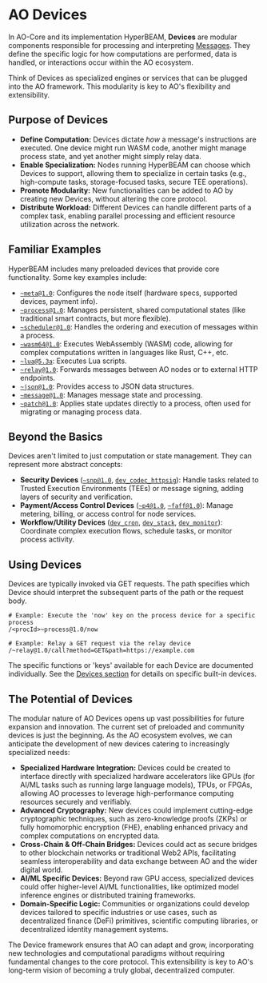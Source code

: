 # AO Devices

In AO-Core and its implementation HyperBEAM, **Devices** are modular components responsible for processing and interpreting [Messages](./what-is-ao-core.md#core-concepts). They define the specific logic for how computations are performed, data is handled, or interactions occur within the AO ecosystem.

Think of Devices as specialized engines or services that can be plugged into the AO framework. This modularity is key to AO's flexibility and extensibility.

## Purpose of Devices

*   **Define Computation:** Devices dictate *how* a message's instructions are executed. One device might run WASM code, another might manage process state, and yet another might simply relay data.
*   **Enable Specialization:** Nodes running HyperBEAM can choose which Devices to support, allowing them to specialize in certain tasks (e.g., high-compute tasks, storage-focused tasks, secure TEE operations).
*   **Promote Modularity:** New functionalities can be added to AO by creating new Devices, without altering the core protocol.
*   **Distribute Workload:** Different Devices can handle different parts of a complex task, enabling parallel processing and efficient resource utilization across the network.

## Familiar Examples

HyperBEAM includes many preloaded devices that provide core functionality. Some key examples include:

*   [`~meta@1.0`](../devices/meta-at-1-0.md): Configures the node itself (hardware specs, supported devices, payment info).
*   [`~process@1.0`](../devices/process-at-1-0.md): Manages persistent, shared computational states (like traditional smart contracts, but more flexible).
*   [`~scheduler@1.0`](../devices/scheduler-at-1-0.md): Handles the ordering and execution of messages within a process.
*   [`~wasm64@1.0`](../devices/wasm64-at-1-0.md): Executes WebAssembly (WASM) code, allowing for complex computations written in languages like Rust, C++, etc.
*   [`~lua@5.3a`](../devices/lua-at-5-3a.md): Executes Lua scripts.
*   [`~relay@1.0`](../devices/relay-at-1-0.md): Forwards messages between AO nodes or to external HTTP endpoints.
*   [`~json@1.0`](../devices/json-at-1-0.md): Provides access to JSON data structures.
*   [`~message@1.0`](../devices/message-at-1-0.md): Manages message state and processing.
*   [`~patch@1.0`](../guides/exposing-process-state.md): Applies state updates directly to a process, often used for migrating or managing process data.

## Beyond the Basics

Devices aren't limited to just computation or state management. They can represent more abstract concepts:

*   **Security Devices** ([`~snp@1.0`](../resources/source-code/dev_snp.md), [`dev_codec_httpsig`](../resources/source-code/dev_codec_httpsig.md)): Handle tasks related to Trusted Execution Environments (TEEs) or message signing, adding layers of security and verification.
*   **Payment/Access Control Devices** ([`~p4@1.0`](../resources/source-code/dev_p4.md), [`~faff@1.0`](../resources/source-code/dev_faff.md)): Manage metering, billing, or access control for node services.
*   **Workflow/Utility Devices** ([`dev_cron`](../resources/source-code/dev_cron.md), [`dev_stack`](../resources/source-code/dev_stack.md), [`dev_monitor`](../resources/source-code/dev_monitor.md)): Coordinate complex execution flows, schedule tasks, or monitor process activity.

## Using Devices

Devices are typically invoked via GET requests. The path specifies which Device should interpret the subsequent parts of the path or the request body.

```
# Example: Execute the 'now' key on the process device for a specific process
/<procId>~process@1.0/now

# Example: Relay a GET request via the relay device
/~relay@1.0/call?method=GET&path=https://example.com
```

The specific functions or 'keys' available for each Device are documented individually. See the [Devices section](../devices/index.md) for details on specific built-in devices. 

## The Potential of Devices

The modular nature of AO Devices opens up vast possibilities for future expansion and innovation. The current set of preloaded and community devices is just the beginning. As the AO ecosystem evolves, we can anticipate the development of new devices catering to increasingly specialized needs:

*   **Specialized Hardware Integration:** Devices could be created to interface directly with specialized hardware accelerators like GPUs (for AI/ML tasks such as running large language models), TPUs, or FPGAs, allowing AO processes to leverage high-performance computing resources securely and verifiably.
*   **Advanced Cryptography:** New devices could implement cutting-edge cryptographic techniques, such as zero-knowledge proofs (ZKPs) or fully homomorphic encryption (FHE), enabling enhanced privacy and complex computations on encrypted data.
*   **Cross-Chain & Off-Chain Bridges:** Devices could act as secure bridges to other blockchain networks or traditional Web2 APIs, facilitating seamless interoperability and data exchange between AO and the wider digital world.
*   **AI/ML Specific Devices:** Beyond raw GPU access, specialized devices could offer higher-level AI/ML functionalities, like optimized model inference engines or distributed training frameworks.
*   **Domain-Specific Logic:** Communities or organizations could develop devices tailored to specific industries or use cases, such as decentralized finance (DeFi) primitives, scientific computing libraries, or decentralized identity management systems.

The Device framework ensures that AO can adapt and grow, incorporating new technologies and computational paradigms without requiring fundamental changes to the core protocol. This extensibility is key to AO's long-term vision of becoming a truly global, decentralized computer.
